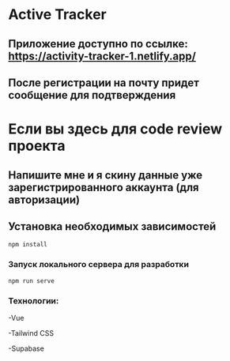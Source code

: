 # Active Tracker
## Приложение доступно по ссылке: https://activity-tracker-1.netlify.app/
## После регистрации на почту придет сообщение для подтверждения
# Если вы здесь для code review проекта 
## Напишите мне и я скину данные уже зарегистрированного аккаунта (для авторизации)

## Установка необходимых зависимостей

```
npm install
```

### Запуск локального сервера для разработки
```
npm run serve
```

### Технологии:


  -Vue
  
  
  -Tailwind CSS
  
  
  -Supabase
